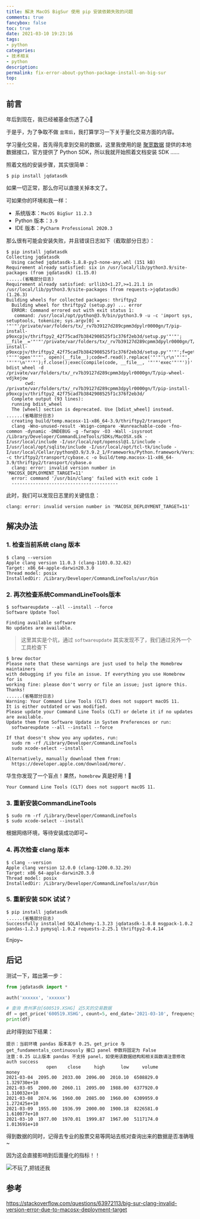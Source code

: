 ```yaml
---
title: 解决 MacOS BigSur 使用 pip 安装依赖失败的问题
comments: true
fancybox: false
toc: true
date: 2021-03-10 19:23:16
tags:
- python
categories:
- 技术相关
- python
description:
permalink: fix-error-about-python-package-install-on-big-sur
top:
---
```

## 前言

年后到现在，我已经被基金伤透了心🤕 

于是乎，为了争取不做 `韭零后`，我打算学习一下关于量化交易方面的内容。

学习量化交易，首先得先拿到交易的数据，这里我使用的是 [聚宽数据](https://www.joinquant.com/help/api/help#JQData:%E5%A6%82%E4%BD%95%E5%AE%89%E8%A3%85%E4%BD%BF%E7%94%A8JQData) 提供的本地数据接口，官方提供了 Python SDK，所以我就开始照着文档安装 SDK ……

<!--more-->

照着文档的安装步骤，其实很简单：

```shell
$ pip install jqdatasdk
```

如果一切正常，那么你可以直接关掉本文了。

可如果你的环境和我一样：

- 系统版本：`MacOS BigSur 11.2.3`
- Python 版本：`3.9`
- IDE 版本：`PyCharm Professional 2020.3`

那么很有可能会安装失败，并且错误日志如下（截取部分日志）：

```shell
$ pip install jqdatasdk                                                                               
Collecting jqdatasdk
  Using cached jqdatasdk-1.8.8-py3-none-any.whl (151 kB)
Requirement already satisfied: six in /usr/local/lib/python3.9/site-packages (from jqdatasdk) (1.15.0)
......(省略部分日志)
Requirement already satisfied: urllib3<1.27,>=1.21.1 in /usr/local/lib/python3.9/site-packages (from requests->jqdatasdk) (1.26.3)
Building wheels for collected packages: thriftpy2
  Building wheel for thriftpy2 (setup.py) ... error
  ERROR: Command errored out with exit status 1:
   command: /usr/local/opt/python@3.9/bin/python3.9 -u -c 'import sys, setuptools, tokenize; sys.argv[0] = '"'"'/private/var/folders/tx/_rv7b39127d289cpmm3dpylr0000gn/T/pip-install-p9oxcpjv/thriftpy2_42f75cad7b3842908525f1c376f2eb3d/setup.py'"'"'; __file__='"'"'/private/var/folders/tx/_rv7b39127d289cpmm3dpylr0000gn/T/pip-install-p9oxcpjv/thriftpy2_42f75cad7b3842908525f1c376f2eb3d/setup.py'"'"';f=getattr(tokenize, '"'"'open'"'"', open)(__file__);code=f.read().replace('"'"'\r\n'"'"', '"'"'\n'"'"');f.close();exec(compile(code, __file__, '"'"'exec'"'"'))' bdist_wheel -d /private/var/folders/tx/_rv7b39127d289cpmm3dpylr0000gn/T/pip-wheel-vdjkejow
       cwd: /private/var/folders/tx/_rv7b39127d289cpmm3dpylr0000gn/T/pip-install-p9oxcpjv/thriftpy2_42f75cad7b3842908525f1c376f2eb3d/
  Complete output (93 lines):
  running bdist_wheel
  The [wheel] section is deprecated. Use [bdist_wheel] instead.
......(省略部分日志)
  creating build/temp.macosx-11-x86_64-3.9/thriftpy2/transport
  clang -Wno-unused-result -Wsign-compare -Wunreachable-code -fno-common -dynamic -DNDEBUG -g -fwrapv -O3 -Wall -isysroot /Library/Developer/CommandLineTools/SDKs/MacOSX.sdk -I/usr/local/include -I/usr/local/opt/openssl@1.1/include -I/usr/local/opt/sqlite/include -I/usr/local/opt/tcl-tk/include -I/usr/local/Cellar/python@3.9/3.9.2_1/Frameworks/Python.framework/Versions/3.9/include/python3.9 -c thriftpy2/transport/cybase.c -o build/temp.macosx-11-x86_64-3.9/thriftpy2/transport/cybase.o
  clang: error: invalid version number in 'MACOSX_DEPLOYMENT_TARGET=11'
  error: command '/usr/bin/clang' failed with exit code 1
  ----------------------------------------
```

此时，我们可以发现日志里的关键信息：

```shell
clang: error: invalid version number in 'MACOSX_DEPLOYMENT_TARGET=11'
```

## 解决办法

### 1. 检查当前系统 clang 版本

```shell
$ clang --version
Apple clang version 11.0.3 (clang-1103.0.32.62)
Target: x86_64-apple-darwin20.3.0
Thread model: posix
InstalledDir: /Library/Developer/CommandLineTools/usr/bin
```

### 2. 再次检查系统CommandLineTools版本

```shell
$ softwareupdate --all --install --force
Software Update Tool

Finding available software
No updates are available.
```

> 这里其实是个坑，通过 `softwareupdate` 其实发现不了，我们通过另外一个工具检查下

```shell
$ brew doctor
Please note that these warnings are just used to help the Homebrew maintainers
with debugging if you file an issue. If everything you use Homebrew for is
working fine: please don't worry or file an issue; just ignore this. Thanks!
......(省略部分日志)
Warning: Your Command Line Tools (CLT) does not support macOS 11.
It is either outdated or was modified.
Please update your Command Line Tools (CLT) or delete it if no updates are available.
Update them from Software Update in System Preferences or run:
  softwareupdate --all --install --force

If that doesn't show you any updates, run:
  sudo rm -rf /Library/Developer/CommandLineTools
  sudo xcode-select --install

Alternatively, manually download them from:
  https://developer.apple.com/download/more/.
```

华生你发现了一个盲点！果然，`homebrew` 真是好用！:full_moon_with_face:

```shell
Your Command Line Tools (CLT) does not support macOS 11.
```

### 3. 重新安装CommandLineTools

```shell
$ sudo rm -rf /Library/Developer/CommandLineTools
$ sudo xcode-select --install
```

根据网络环境，等待安装成功即可~

### 4. 再次检查 clang 版本

```shell
$ clang --version
Apple clang version 12.0.0 (clang-1200.0.32.29)
Target: x86_64-apple-darwin20.3.0
Thread model: posix
InstalledDir: /Library/Developer/CommandLineTools/usr/bin
```

### 5. 重新安装 SDK 试试？

```shell
$ pip install jqdatasdk
......(省略部分日志)
Successfully installed SQLAlchemy-1.3.23 jqdatasdk-1.8.8 msgpack-1.0.2 pandas-1.2.3 pymysql-1.0.2 requests-2.25.1 thriftpy2-0.4.14
```

Enjoy~

## 后记

测试一下，踏出第一步：

```python
from jqdatasdk import *

auth('xxxxxx', 'xxxxxx')

# 查询 贵州茅台[600519.XSHG] 近5天的交易数据
df = get_price('600519.XSHG', count=5, end_date='2021-03-10', frequency='daily')
print(df)
```

此时得到如下结果：

```
提示：当前环境 pandas 版本高于 0.25，get_price 与 get_fundamentals_continuously 接口 panel 参数将固定为 False
注意：0.25 以上版本 pandas 不支持 panel，如使用该数据结构和相关函数请注意修改
auth success 
               open    close     high      low     volume         money
2021-03-04  2095.00  2033.00  2096.00  2010.10  6508829.0  1.329730e+10
2021-03-05  2000.00  2060.11  2095.00  1988.00  6377920.0  1.310032e+10
2021-03-08  2074.96  1960.00  2085.00  1960.00  6309959.0  1.272425e+10
2021-03-09  1955.00  1936.99  2000.00  1900.18  8226581.0  1.610077e+10
2021-03-10  1977.00  1970.01  1999.87  1967.00  5117174.0  1.013691e+10
```

得到数据的同时，记得去专业的股票交易等网站去核对查询出来的数据是否准确哦~ 

因为这会直接影响到后面量化的指标！！

![不玩了,把钱还我](https://static.xkcoding.com/emoji/20210310.png)

## 参考

https://stackoverflow.com/questions/63972113/big-sur-clang-invalid-version-error-due-to-macosx-deployment-target
